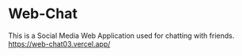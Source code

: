 # Web-Chat
This is a Social Media Web Application used for chatting with friends.
https://web-chat03.vercel.app/
